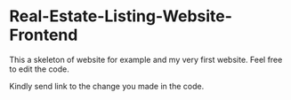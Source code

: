 # Real-Estate-Listing-Website-Frontend
This a skeleton of website for example and my very first website.
Feel free to edit the code.

Kindly send link to the change you made in the code.
